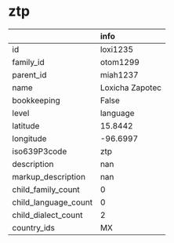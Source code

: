 # ztp
|                      | info            |
|:---------------------|:----------------|
| id                   | loxi1235        |
| family_id            | otom1299        |
| parent_id            | miah1237        |
| name                 | Loxicha Zapotec |
| bookkeeping          | False           |
| level                | language        |
| latitude             | 15.8442         |
| longitude            | -96.6997        |
| iso639P3code         | ztp             |
| description          | nan             |
| markup_description   | nan             |
| child_family_count   | 0               |
| child_language_count | 0               |
| child_dialect_count  | 2               |
| country_ids          | MX              |